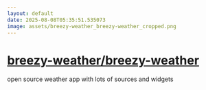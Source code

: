 ```yaml
---
layout: default
date: 2025-08-08T05:35:51.535073
image: assets/breezy-weather_breezy-weather_cropped.png
---
```


# [breezy-weather/breezy-weather](https://github.com/breezy-weather/breezy-weather)

open source weather app with lots of sources and widgets
